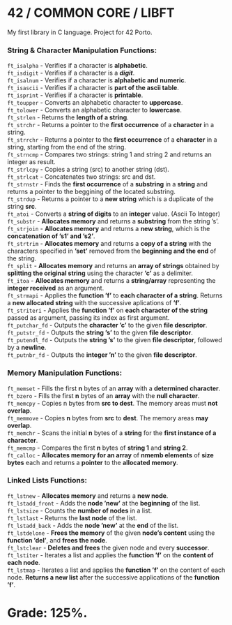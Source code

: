 # **42 / COMMON CORE / LIBFT**  
My first library in C language. Project for 42 Porto.  
  
### **String & Character Manipulation Functions:**  
`ft_isalpha` - Verifies if a character is **alphabetic**.  
`ft_isdigit` - Verifies if a character is a **_digit_**.  
`ft_isalnum` - Verifies if a character is **alphabetic and numeric**.  
`ft_isascii` - Verifies if a character is **part of the ascii table**.  
`ft_isprint` - Verifies if a character is **printable**.  
`ft_toupper` - Converts an alphabetic character to **uppercase**.  
`ft_tolower` - Converts an alphabetic character to **lowercase**.  
`ft_strlen` - Returns the **length of a string**.  
`ft_strchr` - Returns a pointer to the **first occurrence** of a **character** in a string.  
`ft_strrchr` - Returns a pointer to the **first occurrence** of a **character** in a string, starting from the end of the string.  
`ft_strncmp` - Compares two strings: string 1 and string 2 and returns an integer as result.  
`ft_strlcpy` - Copies a string (src) to another string (dst).  
`ft_strlcat` - Concatenates two strings: src and dst.  
`ft_strnstr` - Finds the **first occurrence** of a **substring** in a **string** and returns a pointer to the beggining of the located substring.  
`ft_strdup` -  Returns a pointer to a **new string** which is a duplicate of the string **src**.  
`ft_atoi` - Converts a **string of digits** to an **integer** value. (Ascii To Integer)  
`ft_substr` - **Allocates memory** and returns a **substring** from the string ’s’.  
`ft_strjoin` - **Allocates memory** and returns a **new string**, which is the **concatenation of ’s1’ and ’s2’**.  
`ft_strtrim` - **Allocates memory** and returns a **copy of a string** with the characters specified in **’set’** removed from the **beginning and the end** of the string.  
`ft_split` - **Allocates memory** and returns an **array of strings** obtained by **splitting the original string** using the character **’c’** as a delimiter.  
`ft_itoa` - **Allocates memory** and returns a **string/array** representing the **integer received** as an argument.  
`ft_strmapi` - Applies the **function ’f’** to **each character of a string**. Returns a **new allocated string** with the successive aplications of **’f’**.  
`ft_striteri` - Applies the **function ’f’** on **each character of the string** passed as argument, passing its index as first argument.  
`ft_putchar_fd` - Outputs the **character ’c’** to the given **file descriptor**.  
`ft_putstr_fd` - Outputs the **string ’s’** to the given **file descriptor**.  
`ft_putendl_fd` - Outputs the **string ’s’** to the given **file descriptor**, followed by a **newline**.  
`ft_putnbr_fd` - Outputs the **integer ’n’** to the given **file descriptor**.  


### **Memory Manipulation Functions:**  
`ft_memset` - Fills the first **n** bytes of an **array** with a **determined character**.  
`ft_bzero` - Fills the first **n** bytes of an **array** with the **null character**.  
`ft_memcpy` - Copies n bytes from **src to dest**. The memory areas must **not overlap**.  
`ft_memmove` - Copies **n** bytes from **src** to **dest**. The memory areas **may overlap**.  
`ft_memchr` - Scans the initial **n** bytes of a **string** for the **first instance of a character**.  
`ft_memcmp` - Compares the first **n** bytes of **string 1** and **string 2**.  
`ft_calloc` -  **Allocates  memory for an array** of **nmemb elements** of **size bytes** each and returns a **pointer** to the **allocated memory**.  

### **Linked Lists Functions:**  
`ft_lstnew` - **Allocates memory** and returns a **new node**.  
`ft_lstadd_front` - Adds the **node ’new’** at the **beginning** of the list.  
`ft_lstsize` - Counts the **number of nodes** in a list.  
`ft_lstlast` - Returns the **last node** of the list.  
`ft_lstadd_back` - Adds the **node ’new’** at the **end** of the list.  
`ft_lstdelone` - **Frees the memory** of the given **node’s content** using the **function ’del’**, and **frees the node**.  
`ft_lstclear` - **Deletes and frees** the given node and every **successor**.  
`ft_lstiter` - Iterates a list and applies the **function ’f’** on the **content of each node**.  
`ft_lstmap` - Iterates a list and applies the **function ’f’** on the content of each node. **Returns a new list** after the successive applications of the **function ’f’**.  

# Grade: **125%**.
